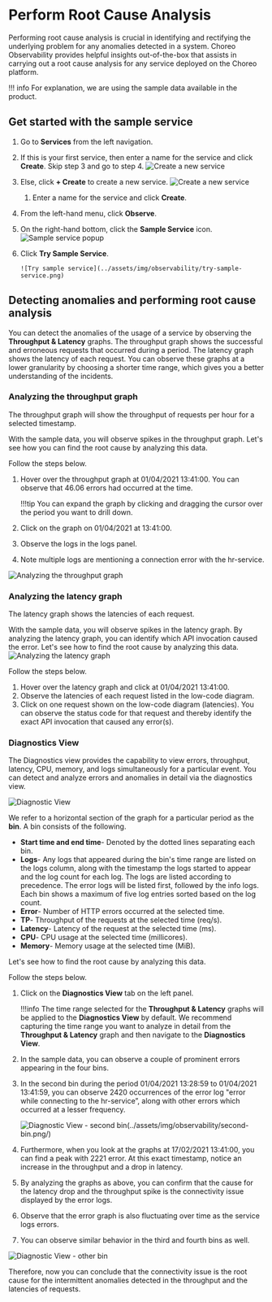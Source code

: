 # Perform Root Cause Analysis

Performing root cause analysis is crucial in identifying and rectifying the underlying problem for any anomalies detected in a system. Choreo Observability provides helpful insights out-of-the-box that assists in carrying out a root cause analysis for any service deployed on the Choreo platform.

!!! info
    For explanation, we are using the sample data available in the product.
    
## Get started with the sample service

1. Go to **Services** from the left navigation.
2. If this is your first service, then enter a name for the service and click **Create**. Skip step 3 and go to step 4.
       ![Create a new service](../assets/img/observability/first-service-creation.png)
3. Else, click **+ Create** to create a new service.
       ![Create a new service](../assets/img/observability/service-creation.png)
    1. Enter a name for the service and click **Create**.
4. From the left-hand menu, click **Observe**.
5. On the right-hand bottom, click the **Sample Service** icon.
       ![Sample service popup](../assets/img/observability/sample-service-pop-up.png)
6. Click **Try Sample Service**.

       ![Try sample service](../assets/img/observability/try-sample-service.png)
    
## Detecting anomalies and performing root cause analysis
You can detect the anomalies of the usage of a service by observing the **Throughput & Latency** graphs. The throughput graph shows the successful and erroneous requests that occurred during a period. The latency graph shows the latency of each request. You can observe these graphs at a lower granularity by choosing a shorter time range, which gives you a better understanding of the incidents.

### Analyzing the throughput graph
The throughput graph will show the throughput of requests per hour for a selected timestamp. 

With the sample data, you will observe spikes in the throughput graph. Let's see how you can find
the root cause by analyzing this data.

Follow the steps below. 

1. Hover over the throughput graph at 01/04/2021 13:41:00. You can observe that 46.06 errors had occurred at the time. 
    
    !!!tip
        You can expand the graph by clicking and dragging the cursor over the period you want to drill down.
        
2. Click on the graph on 01/04/2021 at 13:41:00.
3. Observe the logs in the logs panel.
4. Note multiple logs are mentioning a connection error with the hr-service.
 
![Analyzing the throughput graph](../assets/img/observability/throughput-graph-analysis.png)
 
### Analyzing the latency graph

The latency graph shows the latencies of each request.

With the sample data, you will observe spikes in the latency graph. By analyzing the latency graph, you can identify which API invocation caused the error.  Let's see how to find the
root cause by analyzing this data.
![Analyzing the latency graph](../assets/img/observability/latency-graph-analysis.png)

Follow the steps below.

1. Hover over the latency graph and click at 01/04/2021 13:41:00.
2. Observe the latencies of each request listed in the low-code diagram.
3. Click on one request shown on the low-code diagram (latencies). You can observe the status code for that request and thereby identify the exact API invocation that caused any error(s).

### Diagnostics View
The Diagnostics view provides the capability to view errors, throughput, latency, CPU, memory, and logs simultaneously for a particular event. You can detect and analyze errors and anomalies in detail via the diagnostics view.

![Diagnostic View](../assets/img/observability/diagnostics-view.png)

We refer to a horizontal section of the graph for a particular period as the **bin**. A bin consists of the following.

- **Start time and end time**- Denoted by the dotted lines separating each bin.
- **Logs**- Any logs that appeared during the bin's time range are listed on the logs column, along with the timestamp the logs started to appear and the log count for each log. The logs are listed according to precedence. The error logs will be listed first, followed by the info logs. Each bin shows a maximum of five log entries sorted based on the log count.
- **Error**- Number of HTTP errors occurred at the selected time.
- **TP**- Throughput of the requests at the selected time (req/s).  
- **Latency**- Latency of the request at the selected time (ms).
- **CPU**- CPU usage at the selected time (millicores).
- **Memory**- Memory usage at the selected time (MiB).

Let's see how to find the root cause by analyzing this data.

Follow the steps below.

1. Click on the **Diagnostics View** tab on the left panel. 

    !!!info
        The time range selected for the **Throughput & Latency** graphs will be applied to the **Diagnostics View** by default. We recommend capturing the time range you want to analyze in detail from the **Throughput & Latency** graph and then navigate to the **Diagnostics View**.
        
2. In the sample data, you can observe a couple of prominent errors appearing in the four bins.
3. In the second bin during the period 01/04/2021 13:28:59 to 01/04/2021 13:41:59, you can observe 2420 occurrences of the error log "error while connecting to the hr-service”, along with other errors which occurred at a lesser frequency.

    ![Diagnostic View - second bin(../assets/img/observability/second-bin.png/)
](../assets/img/observability/second-bin.png/)

4. Furthermore, when you look at the graphs at 17/02/2021 13:41:00, you can find a peak with 2221 error. At this exact timestamp, notice an increase in the throughput and a drop in latency. 
5. By analyzing the graphs as above, you can confirm that the cause for the latency drop and the throughput spike is the connectivity issue displayed by the error logs.
6. Observe that the error graph is also fluctuating over time as the service logs errors.
7.  You can observe similar behavior in the third and fourth bins as well.

   ![Diagnostic View - other bin](../assets/img/observability/other-bins.png)
   
   
Therefore, now you can conclude that the connectivity issue is the root cause for the intermittent anomalies detected in the throughput and the latencies of requests.
